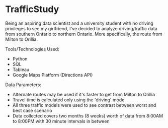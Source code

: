 # TrafficStudy

Being an aspiring data scientist and a university student with no driving privileges to see my girlfriend, I've decided to analyze driving/traffic data from southern Ontario to northern Ontario. More specifically, the route from Milton to Orillia. 

Tools/Technologies Used:
- Python
- SQL
- Tableau
- Google Maps Platform (Directions API)

Data Parameters:
- Alternate routes may be used if it's faster to get from Milton to Orillia
- Travel time is calculated only using the 'driving' mode
- All three traffic models were used to see contrast between worst and best case scenario
- Data collected covers two months (8 weeks) worth of data from 8:00AM to 8:00PM with 30 minute intervals in between
  
